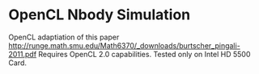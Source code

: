 # OpenCL Nbody Simulation #

OpenCL adaptiation of this paper http://runge.math.smu.edu/Math6370/_downloads/burtscher_pingali-2011.pdf Requires OpenCL 2.0 capabilities. Tested only on Intel HD 5500 Card.